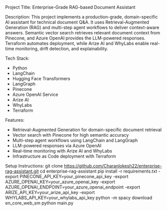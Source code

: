 Project Title: Enterprise-Grade RAG-based Document Assistant

Description:
This project implements a production-grade, domain-specific AI assistant for technical document Q&A. It uses Retrieval-Augmented Generation (RAG) and multi-step agent workflows to deliver context-aware answers. Semantic vector search retrieves relevant document context from Pinecone, and Azure OpenAI provides the LLM-powered responses. Terraform automates deployment, while Arize AI and WhyLabs enable real-time monitoring, drift detection, and explainability.

Tech Stack:
- Python
- LangChain
- Hugging Face Transformers
- LangGraph
- Pinecone
- Azure OpenAI Service
- Arize AI
- WhyLabs
- Terraform

Features:
- Retrieval-Augmented Generation for domain-specific document retrieval
- Vector search with Pinecone for high semantic accuracy
- Multi-step agent workflows using LangChain and LangGraph
- LLM-powered responses via Azure OpenAI
- Real-time monitoring with Arize AI and WhyLabs
- Infrastructure as Code deployment with Terraform

Setup Instructions:
git clone https://github.com/Charanlokesh22/enterprise-rag-assistant.git
cd enterprise-rag-assistant
pip install -r requirements.txt
-export PINECONE_API_KEY=your_pinecone_api_key
-export AZURE_OPENAI_KEY=your_azure_openai_key
-export AZURE_OPENAI_ENDPOINT=your_azure_openai_endpoint
-export ARIZE_API_KEY=your_arize_api_key
-export WHYLABS_API_KEY=your_whylabs_api_key
python -m spacy download en_core_web_sm
python main.py
